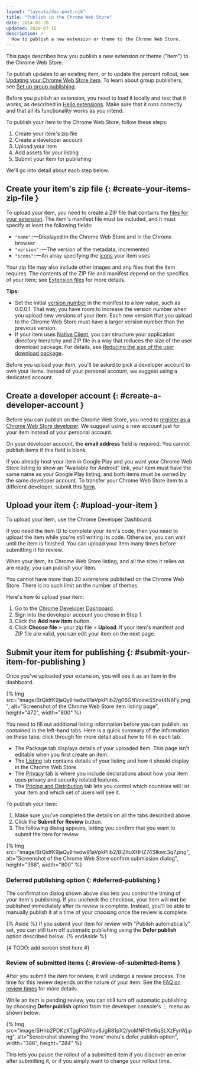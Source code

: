 ```yaml
---
layout: "layouts/doc-post.njk"
title: "Publish in the Chrome Web Store"
date: 2014-02-28
updated: 2020-07-15
description: >
  How to publish a new extension or theme to the Chrome Web Store.
---
```


This page describes how you publish a new extension or theme ("item") to the Chrome Web Store.

<div class="aside aside--note">To publish updates to an existing item, or to update the percent rollout, see <a href="/webstore/update">Updating your Chrome Web Store item</a>. To learn about group publishers, see <a href="/webstore/group-publishers">Set up group publishing</a>.</div>

Before you publish an extension, you need to load it locally and test that it works, as described in
[Hello extensions][3]. Make sure that it runs correctly and that all its functionality works as you
intend.

To publish your item to the Chrome Web Store, follow these steps:

1.  Create your item's zip file
2.  Create a developer account
3.  Upload your item
4.  Add assets for your listing
5.  Submit your item for publishing

We'll go into detail about each step below.

## Create your item's zip file {: #create-your-items-zip-file }

To upload your item, you need to create a ZIP file that contains the [files for your extension][4].
The item's manifest file must be included, and it must specify at least the following fields:

- `"name":`—Displayed in the Chrome Web Store and in the Chrome browser
- `"version":`—The version of the metadata, incremented
- `"icons":`—An array specifying the [icons][5] your item uses

Your zip file may also include other images and any files that the item requires. The contents of
the ZIP file and manifest depend on the specifics of your item; see [Extension files][6] for more
details.

**Tips:**

- Set the initial [version number][7] in the manifest to a low value, such as 0.0.0.1. That way, you
  have room to increase the version number when you upload new versions of your item. Each new
  version that you upload to the Chrome Web Store must have a larger version number than the
  previous version.
- If your item uses [Native Client][8], you can structure your application directory hierarchy and
  ZIP file in a way that reduces the size of the user download package. For details, see [Reducing
  the size of the user download package][9].

Before you upload your item, you'll be asked to pick a developer account to own your items. Instead
of your personal account, we suggest using a dedicated account.

## Create a developer account {: #create-a-developer-account }

Before you can publish on the Chrome Web Store, you need to [register as a Chrome Web Store
developer][10]. We suggest using a new account just for your item instead of your personal account.

<div class="aside aside--note">On your developer account, the <strong>email address</strong> field is required. You cannot publish items if this field is blank.</div>

If you already host your item in Google Play and you want your Chrome Web Store listing to show an
"Available for Android" link, your item must have the same name as your Google Play listing, and
both items must be owned by the same developer account. To transfer your Chrome Web Store item to a
different developer, submit this [form][11].

## Upload your item {: #upload-your-item }

To upload your item, use the Chrome Developer Dashboard.

If you need the item ID to complete your item's code, then you need to upload the item while you're
still writing its code. Otherwise, you can wait until the item is finished. You can upload your item
many times before submitting it for review.

When your item, its Chrome Web Store listing, and all the sites it relies on are ready, you can
publish your item.

<div class="aside aside--note">You cannot have more than 20 <em>extensions</em> published on the Chrome Web Store. There is no such limit on the number of themes.</div>

Here's how to upload your item:

1.  Go to the [Chrome Developer Dashboard][12].
2.  Sign into the developer account you chose in Step 1.
3.  Click the **Add new item** button.
4.  Click **Choose file** > your zip file > **Upload**. If your item's manifest and ZIP file are
    valid, you can edit your item on the next page.

## Submit your item for publishing {: #submit-your-item-for-publishing }

Once you've uploaded your extension, you will see it as an item in the dashboard.

{% Img src="image/BrQidfK9jaQyIHwdw91aVpkPiib2/g06GNVoineSSnxt4N6Fy.png",
       alt="Screenshot of the Chrome Web Store item listing page", height="472", width="800" %}

You need to fill out additional listing information before you can publish, as contained in the
left-hand tabs. Here is a quick summary of the information on these tabs; click through for more
detail about how to fill in each tab.

- The Package tab displays details of your uploaded item. This page isn't editable when you first
  create an item.
- The [Listing][13] tab contains details of your listing and how it should display in the Chrome Web
  Store.
- The [Privacy][14] tab is where you include declarations about how your item uses privacy and
  security related features.
- The [Pricing and Distribution][15] tab lets you control which countries will list your item and
  which set of users will see it.

To publish your item:

1.  Make sure you've completed the details on all the tabs described above.
2.  Click the **Submit for Review** button.
3.  The following dialog appears, letting you confirm that you want to submit the item for review.

{% Img src="image/BrQidfK9jaQyIHwdw91aVpkPiib2/BiZituXHHZ74SIkwc3q7.png",
       alt="Screenshot of the Chrome Web Store confirm submission dialog",
       height="388", width="800" %}

### Deferred publishing option {: #deferred-publishing }

The confirmation dialog shown above also lets you control the timing of your item's publishing. If
you uncheck the checkbox, your item will **not** be published immediately after its review is
complete. Instead, you'll be able to manually publish it at a time of your choosing once the review
is complete.

{% Aside %}
If you submit your item for review with "Publish automatically" set, you can still turn off
automatic publishing using the **Defer publish** option described below.
{% endAside %}


{# TODO: add screen shot here #}

### Review of submitted items {: #review-of-submitted-items }

After you submit the item for review, it will undergo a review process. The time for this review
depends on the nature of your item. See the [FAQ on review times][16] for more details.

While an item is pending review, you can still turn off automatic publishing by choosing **Defer
publish** option from the developer console's &#x22EE; menu as shown below:

{% Img src="image/SHhb2PDKzXTggPGAYpv8JgR81pX2/yoMNFt1ht6qSLXzFyrWj.png", alt="Screenshot showing
the 'more' menu's defer publish option", width="386", height="284" %}

This lets you pause the rollout of a submitted item if you discover an error after submitting it, or
if you simply want to change your rollout time.


[1]: /docs/webstore/update
[2]: /docs/webstore/group-publishers
[3]: /docs/extensions/mv2/overview/#hello-extensions
[4]: /docs/extensions/mv2/overview#files
[5]: /docs/extensions/mv2/manifest/icons
[6]: /docs/extensions/mv2/overview#files
[7]: /docs/extensions/reference/tabs#version
[8]: https://developers.google.com/native-client/
[9]:
  /native-client/devguide/distributing#reducing-the-size-of-the-user-download-package
[10]: /docs/webstore/register
[11]: https://support.google.com/chrome_webstore/contact/dev_account_transfer
[12]: https://chrome.google.com/webstore/devconsole
[13]: /docs/webstore/cws-dashboard-listing
[14]: /docs/webstore/cws-dashboard-privacy
[15]: /docs/webstore/cws-dashboard-distribution
[16]: /docs/webstore/faq#faq-listing-108

